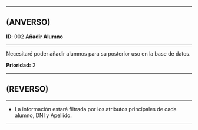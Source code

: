 ------------------
## (ANVERSO)

**ID**: 002 **Añadir Alumno**

----------------------------
Necesitaré poder añadir alumnos para su posterior uso en la base de datos.

**Prioridad:** 2

-----------------------
## (REVERSO)
------------------------
* La información estará filtrada por los atributos principales de cada alumno, DNI y Apellido.

----------------------
